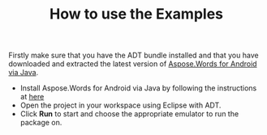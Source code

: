 ﻿---
title: How to use the Examples
description: "How to run Aspose.Words for Android via Java examples."
type: docs
weight: 30
url: /java/how-to-use-the-examples/
---

Firstly make sure that you have the ADT bundle installed and that you have downloaded and extracted the latest version of [Aspose.Words for Android via Java](https://downloads.aspose.com/words/androidjava).

- Install Aspose.Words for Android via Java by following the instructions at [here](/words/java/installation/)
- Open the project in your workspace using Eclipse with ADT.
- Click **Run** to start and choose the appropriate emulator to run the package on.
